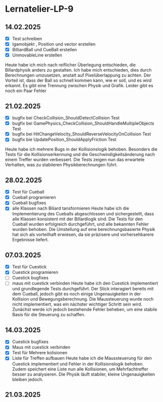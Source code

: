 # Lernatelier-LP-9
## 14.02.2025
- [x] Test schreiben
- [x] Igamobjekt , Position und vector erstellen
- [x] BilliardBall und CueBall erstellen
- [x] UnmovableLine erstellen

Heute habe ich mich nach reiflicher Überlegung entschieden, die Billardphysik anders zu gestalten. Ich habe mich entschieden, dies durch Berechnungen umzusetzen, anstatt auf Pixelüberlappung zu achten. Der Vorteil ist, dass der Ball so schnell kommen kann, wie er soll, und es wird erkannt. Es gibt eine Trennung zwischen Physik und Grafik.
Leider gibt es noch ein Paar Fehler
## 21.02.2025
- [x] bugfix bei CheckCollision_ShouldDetectCollision Test
- [x] bugfix bei GamePhysics_CheckCollision_ShouldHandleMultipleObjects Test
- [x] bugfix bei HitChangeVelocity_ShouldReverseVelocityOnCollision Test
- [x] bugfix bie UpdatePosition_ShouldApplyFriction Test

Heute habe ich mehrere Bugs in der Kollisionslogik behoben. Besonders die Tests für die Kollisionserkennung und die Geschwindigkeitsänderung nach einem Treffer wurden verbessert. Die Tests zeigen nun das erwartete Verhalten, was zu stabileren Physikberechnungen führt.
## 28.02.2025
- [x] Test für Cueball
- [x] Cueball programieren
- [x] Cueball bugfixes
- [x] alle Klassen nach Biliard tansformieren
Heute habe ich die Implementierung des Cueballs abgeschlossen und sichergestellt, dass alle Klassen konsistent mit der Billardlogik sind. Die Tests für den Cueball wurden erfolgreich durchgeführt, und alle bekannten Fehler wurden behoben. Die Umstellung auf eine berechnungsbasierte Physik hat sich als vorteilhaft erwiesen, da sie präzisere und vorhersehbarere Ergebnisse liefert.
## 07.03.2025
- [x] Test für Cuestick
- [x] Cuestick programieren
- [ ] Cuestick bugfixes
- [ ] maus mit cuestick verbinden
Heute habe ich den Cuestick implementiert und grundlegende Tests durchgeführt. Der Stick interagiert bereits mit dem Cueball, jedoch gibt es noch einige Ungenauigkeiten in der Kollision und Bewegungsberechnung. Die Maussteuerung wurde noch nicht implementiert, was ein nächster wichtiger Schritt sein wird. Zunächst werde ich jedoch bestehende Fehler beheben, um eine stabile Basis für die Steuerung zu schaffen.
## 14.03.2025
- [x] Cuestick bugfixes
- [x] Maus mit cuestick verbinden
- [x] Test für Mehrere kolisionen
- [x] Liste für Treffen aufbauen
Heute habe ich die Maussteuerung für den Cuestick implementiert und Fehler in der Kollisionslogik behoben. Zudem speichert eine Liste nun alle Kollisionen, um Mehrfachtreffer besser zu analysieren. Die Physik läuft stabiler, kleine Ungenauigkeiten bleiben jedoch.
## 21.03.2025
